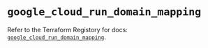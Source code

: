 # `google_cloud_run_domain_mapping`

Refer to the Terraform Registory for docs: [`google_cloud_run_domain_mapping`](https://www.terraform.io/docs/providers/google-beta/r/google_cloud_run_domain_mapping).
